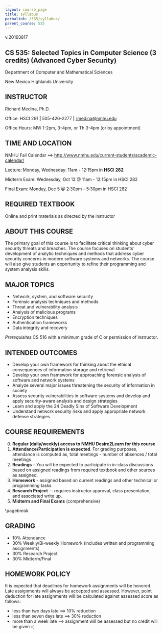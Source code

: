 ```yaml
---
layout: course_page
title: syllabus
permalink: /535/syllabus/
parent_course: 535
---
```


v.20160817

## CS 535: Selected Topics in Computer Science (3 credits) (Advanced Cyber Security) 

Department of Computer and Mathematical Sciences

New Mexico Highlands University

## INSTRUCTOR
Richard Medina, Ph.D. 

Office: HSCI 291 | 505-426-2277 | rmedina@nmhu.edu

Office Hours: MW 1-2pm, 3-4pm, or Th 3-4pm (or by appointment)

## TIME AND LOCATION 
NMHU Fall Calendar ==> http://www.nmhu.edu/current-students/academic-calendar/

Lecture: Monday, Wednesday: 11am - 12:15pm in **HSCI 282**

Midterm Exam: Wednesday, Oct 12 @ 11am - 12:15pm in HSCI 282

Final Exam: Monday, Dec 5 @ 2:30pm - 5:30pm in HSCI 282

## REQUIRED TEXTBOOK
Online and print materials as directed by the instructor

## ABOUT THIS COURSE
The primary goal of this course is to facilitate critical thinking about cyber security threats and breaches. The course focuses on students' development of analytic techniques and methods that address cyber security concerns in modern software systems and networks. The course will also give students an opportunity to refine their programming and system analysis skills. 

## MAJOR TOPICS
* Network, system, and software security
* Forensic analysis techniques and methods
* Threat and vulnerability analysis
* Analysis of malicious programs
* Encryption techniques
* Authentication frameworks
* Data integrity and recovery

*Prerequisites* CS 516 with a minimum grade of C or permission of instructor.

## INTENDED OUTCOMES
* Develop your own framework for thinking about the ethical consequences of information storage and retrieval
* Develop your own framework for approaching forensic analysis of software and network systems
* Analyze several major issues threatening the security of information in society
* Assess security vulnerabilities in software systems and develop and apply security-aware analysis and design strategies 
* Learn and apply the 24 Deadly Sins of Software Development
* Understand network security risks and apply appropriate network defense strategies

## COURSE REQUIREMENTS
0. **Regular (daily/weekly) access to NMHU Desire2Learn for this course**
1. **Attendance/Participation is expected**. For grading purposes, attendance is computed as, total meetings - number of absences / total meetings
2. **Readings** - You will be expected to participate in in-class discussions based on assigned readings from required textbook and other sources as assigned.
3. **Homework** - assigned based on current readings and other technical or programming tasks
4. **Research Project** -- requires instructor approval, class presentation, and associated write up.
5. **Midterm and Final Exams** (comprehensive)

\pagebreak

## GRADING
* 10%	Attendance
* 30%	Weekly/Bi-weekly Homework (includes written and programming assignments)
* 30%	Research Project
* 30%	Midterm/Final

## HOMEWORK POLICY
It is expected that deadlines for homework assignments will be honored. Late assignments will always be accepted and assessed. However, point deduction for late assignments will be calculated against assessed score as follows:

* less than two days late ==> 10% reduction
* less than seven days late ==> 30% reduction
* more than a week late ==> assignment will be assessed but no credit will be given :(
